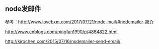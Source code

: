 ## node发邮件
参考：http://www.lovebxm.com/2017/07/21/node-mail/#nodemailer-简介

http://www.cnblogs.com/pingfan1990/p/4864822.html

http://kirochen.com/2015/07/16/nodemailer-send-email/
